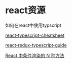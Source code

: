 # react资源

如何在react中使用typscript

[react-typescript-cheatsheet](https://react-typescript-cheatsheet.netlify.app/docs/basic/getting-started/forms_and_events/)

[react-redux-typescript-guide](https://github.com/piotrwitek/react-redux-typescript-guide)

[React 中条件渲染的 N 种方法](https://mp.weixin.qq.com/s?__biz=Mzg4MTYwMzY1Mw==&mid=2247510142&idx=1&sn=06dcdc16e31cdcf33450cc8eb1612285&chksm=cf618d54f81604425a3281b1c8281809743b7dc70b4eb2e2ba94b5afaf421cd2536a6de5f989&mpshare=1&scene=23&srcid=0102NIAi5dfvzaEcxuiYbdVo&sharer_shareinfo=59acceeccbf583ab57fdd166ae607ce0&sharer_shareinfo_first=504fba244186ecfb6c3983b1a039fe1c#rd)
